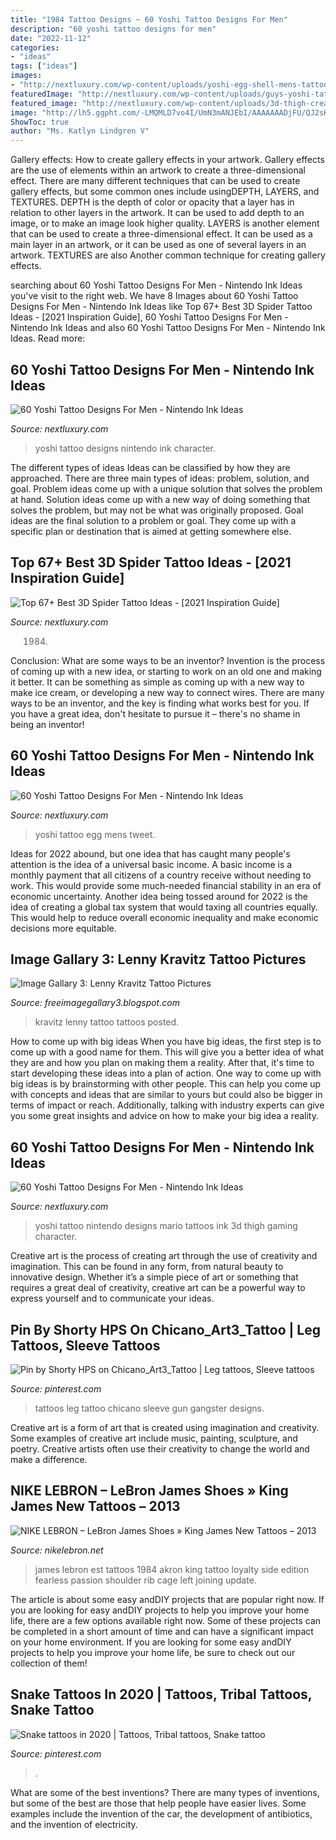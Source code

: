 ```yaml
---
title: "1984 Tattoo Designs ~ 60 Yoshi Tattoo Designs For Men"
description: "60 yoshi tattoo designs for men"
date: "2022-11-12"
categories:
- "ideas"
tags: ["ideas"]
images:
- "http://nextluxury.com/wp-content/uploads/yoshi-egg-shell-mens-tattoo-ideas-on-thigh.jpg"
featuredImage: "http://nextluxury.com/wp-content/uploads/guys-yoshi-tattoos-inner-arm-bicep.jpg"
featured_image: "http://nextluxury.com/wp-content/uploads/3d-thigh-creative-yoshi-with-mario-tattoos-for-men.jpg"
image: "http://lh5.ggpht.com/-LMQMLD7vo4I/UmN3mANJEbI/AAAAAAADjFU/QJ2sHdIcvTg/s1000/2013-tattoos-akron-est-1984-2.jpg"
ShowToc: true
author: "Ms. Katlyn Lindgren V"
---
```



Gallery effects: How to create gallery effects in your artwork.
Gallery effects are the use of elements within an artwork to create a three-dimensional effect. There are many different techniques that can be used to create gallery effects, but some common ones include usingDEPTH, LAYERS, and TEXTURES.
 DEPTH is the depth of color or opacity that a layer has in relation to other layers in the artwork. It can be used to add depth to an image, or to make an image look higher quality. LAYERS is another element that can be used to create a three-dimensional effect. It can be used as a main layer in an artwork, or it can be used as one of several layers in an artwork. TEXTURES are also Another common technique for creating gallery effects.

	

		
searching about 60 Yoshi Tattoo Designs For Men - Nintendo Ink Ideas you've visit to the right web. We have 8 Images about 60 Yoshi Tattoo Designs For Men - Nintendo Ink Ideas like Top 67+ Best 3D Spider Tattoo Ideas - [2021 Inspiration Guide], 60 Yoshi Tattoo Designs For Men - Nintendo Ink Ideas and also 60 Yoshi Tattoo Designs For Men - Nintendo Ink Ideas. Read more:
		
    
## 60 Yoshi Tattoo Designs For Men - Nintendo Ink Ideas

<img loading=lazy src="http://nextluxury.com/wp-content/uploads/guys-yoshi-tattoos-inner-arm-bicep.jpg" onerror="this.onerror=null;this.src='https://tse3.mm.bing.net/th?id=OIP.L5sY7uCepGOG_LbGF0TvLgHaGs&amp;pid=15.1';" alt="60 Yoshi Tattoo Designs For Men - Nintendo Ink Ideas">

_Source: nextluxury.com_

>yoshi tattoo designs nintendo ink character. 

	

The different types of ideas
Ideas can be classified by how they are approached. There are three main types of ideas: problem, solution, and goal. Problem ideas come up with a unique solution that solves the problem at hand. Solution ideas come up with a new way of doing something that solves the problem, but may not be what was originally proposed. Goal ideas are the final solution to a problem or goal. They come up with a specific plan or destination that is aimed at getting somewhere else.

    
## Top 67+ Best 3D Spider Tattoo Ideas - [2021 Inspiration Guide]

<img loading=lazy src="https://nextluxury.com/wp-content/uploads/3D-Spider-Shoulder-Tattoo-wilson.santtoos-1229x1536.jpg" onerror="this.onerror=null;this.src='https://tse1.mm.bing.net/th?id=OIP.siJEulP3_06beb4EdMsvBgHaJQ&amp;pid=15.1';" alt="Top 67+ Best 3D Spider Tattoo Ideas - [2021 Inspiration Guide]">

_Source: nextluxury.com_

>1984. 

	

Conclusion: What are some ways to be an inventor?
Invention is the process of coming up with a new idea, or starting to work on an old one and making it better. It can be something as simple as coming up with a new way to make ice cream, or developing a new way to connect wires. There are many ways to be an inventor, and the key is finding what works best for you. If you have a great idea, don't hesitate to pursue it – there's no shame in being an inventor!

    
## 60 Yoshi Tattoo Designs For Men - Nintendo Ink Ideas

<img loading=lazy src="http://nextluxury.com/wp-content/uploads/yoshi-egg-shell-mens-tattoo-ideas-on-thigh.jpg" onerror="this.onerror=null;this.src='https://tse2.mm.bing.net/th?id=OIP.4eNiwf5XOgOD-Dm5sAGEVgHaHa&amp;pid=15.1';" alt="60 Yoshi Tattoo Designs For Men - Nintendo Ink Ideas">

_Source: nextluxury.com_

>yoshi tattoo egg mens tweet. 

	

Ideas for 2022 abound, but one idea that has caught many people's attention is the idea of a universal basic income. A basic income is a monthly payment that all citizens of a country receive without needing to work. This would provide some much-needed financial stability in an era of economic uncertainty. Another idea being tossed around for 2022 is the idea of creating a global tax system that would taxing all countries equally. This would help to reduce overall economic inequality and make economic decisions more equitable.

    
## Image Gallary 3: Lenny Kravitz Tattoo Pictures

<img loading=lazy src="https://1.bp.blogspot.com/-DBUHJ90FlXk/Tr8ndNxp6ZI/AAAAAAAAFXY/_n6sTnjr290/s400/normal_tattoo_lenny_kravitz_tattoos-4.jpg" onerror="this.onerror=null;this.src='https://tse2.mm.bing.net/th?id=OIP.S9rXZSxxPUy5mJvjNNhz3gAAAA&amp;pid=15.1';" alt="Image Gallary 3: Lenny Kravitz Tattoo Pictures">

_Source: freeimagegallary3.blogspot.com_

>kravitz lenny tattoo tattoos posted. 

	

How to come up with big ideas
When you have big ideas, the first step is to come up with a good name for them. This will give you a better idea of what they are and how you plan on making them a reality. After that, it's time to start developing these ideas into a plan of action.
One way to come up with big ideas is by brainstorming with other people. This can help you come up with concepts and ideas that are similar to yours but could also be bigger in terms of impact or reach. Additionally, talking with industry experts can give you some great insights and advice on how to make your big idea a reality.

    
## 60 Yoshi Tattoo Designs For Men - Nintendo Ink Ideas

<img loading=lazy src="http://nextluxury.com/wp-content/uploads/3d-thigh-creative-yoshi-with-mario-tattoos-for-men.jpg" onerror="this.onerror=null;this.src='https://tse4.mm.bing.net/th?id=OIP.8E2GGVuHQfdu1_wJyFWi1wHaHa&amp;pid=15.1';" alt="60 Yoshi Tattoo Designs For Men - Nintendo Ink Ideas">

_Source: nextluxury.com_

>yoshi tattoo nintendo designs mario tattoos ink 3d thigh gaming character. 

	

Creative art is the process of creating art through the use of creativity and imagination. This can be found in any form, from natural beauty to innovative design. Whether it’s a simple piece of art or something that requires a great deal of creativity, creative art can be a powerful way to express yourself and to communicate your ideas.

    
## Pin By Shorty HPS On Chicano_Art3_Tattoo | Leg Tattoos, Sleeve Tattoos

<img loading=lazy src="https://i.pinimg.com/736x/1b/02/77/1b0277aed7c66d9c05d76889aea6bacc.jpg" onerror="this.onerror=null;this.src='https://tse4.mm.bing.net/th?id=OIP.yCauG7-rvovrLuRZZZ9FZAHaJP&amp;pid=15.1';" alt="Pin by Shorty HPS on Chicano_Art3_Tattoo | Leg tattoos, Sleeve tattoos">

_Source: pinterest.com_

>tattoos leg tattoo chicano sleeve gun gangster designs. 

	

Creative art is a form of art that is created using imagination and creativity. Some examples of creative art include music, painting, sculpture, and poetry. Creative artists often use their creativity to change the world and make a difference.

    
## NIKE LEBRON – LeBron James Shoes » King James New Tattoos – 2013

<img loading=lazy src="http://lh5.ggpht.com/-LMQMLD7vo4I/UmN3mANJEbI/AAAAAAADjFU/QJ2sHdIcvTg/s1000/2013-tattoos-akron-est-1984-2.jpg" onerror="this.onerror=null;this.src='https://tse1.mm.bing.net/th?id=OIP.N2yPvj2p-rGEIdDYR0U2xgHaLZ&amp;pid=15.1';" alt="NIKE LEBRON – LeBron James Shoes » King James New Tattoos – 2013">

_Source: nikelebron.net_

>james lebron est tattoos 1984 akron king tattoo loyalty side edition fearless passion shoulder rib cage left joining update. 

	

The article is about some easy andDIY projects that are popular right now.
If you are looking for easy andDIY projects to help you improve your home life, there are a few options available right now. Some of these projects can be completed in a short amount of time and can have a significant impact on your home environment. If you are looking for some easy andDIY projects to help you improve your home life, be sure to check out our collection of them!

    
## Snake Tattoos In 2020 | Tattoos, Tribal Tattoos, Snake Tattoo

<img loading=lazy src="https://i.pinimg.com/736x/f5/33/ad/f533ad549f9be5b4dad4780a42252d62.jpg" onerror="this.onerror=null;this.src='https://tse3.mm.bing.net/th?id=OIP.jx3JBv06kOqg9PrL5ouR-AHaQB&amp;pid=15.1';" alt="Snake tattoos in 2020 | Tattoos, Tribal tattoos, Snake tattoo">

_Source: pinterest.com_

>. 

	

What are some of the best inventions?
There are many types of inventions, but some of the best are those that help people have easier lives. Some examples include the invention of the car, the development of antibiotics, and the invention of electricity.

